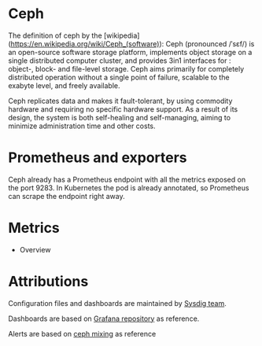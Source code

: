 # Ceph
The definition of ceph by the [wikipedia] (https://en.wikipedia.org/wiki/Ceph_(software)):
Ceph (pronounced /ˈsɛf/) is an open-source software storage platform, implements object storage on a single distributed computer cluster, and provides 3in1 interfaces for : object-, block- and file-level storage. Ceph aims primarily for completely distributed operation without a single point of failure, scalable to the exabyte level, and freely available.

Ceph replicates data and makes it fault-tolerant, by using commodity hardware and requiring no specific hardware support. As a result of its design, the system is both self-healing and self-managing, aiming to minimize administration time and other costs.

# Prometheus and exporters
Ceph already has a Prometheus endpoint with all the metrics exposed on the port 9283. In Kubernetes the pod is already annotated, so Prometheus can scrape the endpoint right away.

# Metrics
- Overview

# Attributions
Configuration files and dashboards are maintained by [Sysdig team](https://sysdig.com/).

Dashboards are based on [Grafana repository](https://grafana.com/grafana/dashboards/2842) as reference.

Alerts are based on [ceph mixing](https://monitoring.mixins.dev/ceph/#ceph-mgr-status) as reference
